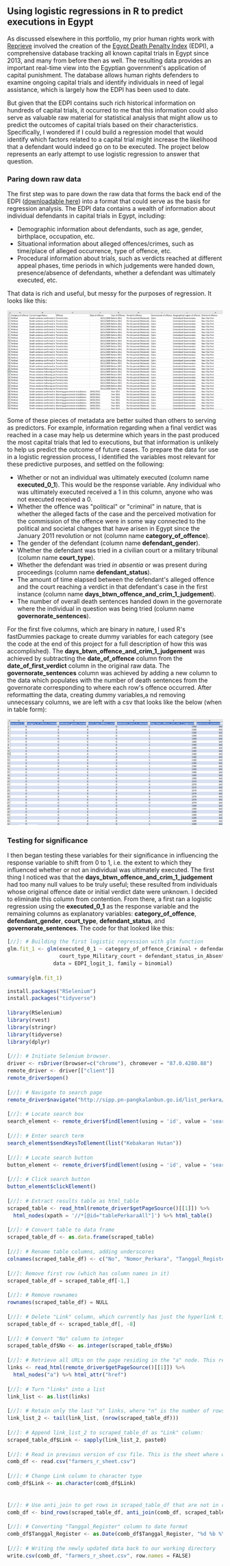 ## Using logistic regressions in R to predict executions in Egypt

As discussed elsewhere in this portfolio, my prior human rights work with [Reprieve](https://reprieve.org/uk/) involved the creation of the [Egypt Death Penalty Index](https://egyptdeathpenaltyindex.com) (EDPI), a comprehensive database tracking all known capital trials in Egypt since 2013, and many from before then as well. The resulting data provides an important real-time view into the Egyptian government's application of capital punishment. The database allows human rights defenders to examine ongoing capital trials and identify individuals in need of legal assistance, which is largely how the EDPI has been used to date.

But given that the EDPI contains such rich historical information on hundreds of capital trials, it occurred to me that this information could also serve as valuable raw material for statistical analysis that might allow us to predict the outcomes of capital trials based on their characteristics. Specifically, I wondered if I could build a regression model that would identify which factors related to a capital trial might increase the likelihood that a defendant would indeed go on to be executed. The project below represents an early attempt to use logistic regression to answer that question.

### Paring down raw data

The first step was to pare down the raw data that forms the back end of the EDPI ([downloadable here](https://egyptdeathpenaltyindex.com/download-data)) into a format that could serve as the basis for regression analysis. The EDPI data contains a wealth of information about individual defendants in capital trials in Egypt, including:

- Demographic information about defendants, such as age, gender, birthplace, occupation, etc.
- Situational information about alleged offences/crimes, such as time/place of alleged occurrence, type of offence, etc.
- Procedural information about trials, such as verdicts reached at different appeal phases, time periods in which judgements were handed down, presence/absence of defendants, whether a defendant was ultimately executed, etc.

That data is rich and useful, but messy for the purposes of regression. It looks like this:

<img src="images/EDPI_raw_screenshot.png?raw=true"/>

Some of these pieces of metadata are better suited than others to serving as predictors. For example, information regarding when a final verdict was reached in a case may help us determine which years in the past produced the most capital trials that led to executions, but that information is unlikely to help us predict the outcome of future cases. To prepare the data for use in a logistic regression process, I identified the variables most relevant for these predictive purposes, and settled on the following:

- Whether or not an individual was ultimately executed (column name **executed_0_1**). This would be the response variable. Any individual who was ultimately executed received a 1 in this column, anyone who was not executed received a 0.
- Whether the offence was "political" or "criminal" in nature, that is whether  the alleged facts of the case and the perceived motivation for the commission of the offence were in some way connected to the political and societal changes that have arisen in Egypt since the January 2011 revolution or not (column name **category_of_offence**).
- The gender of the defendant (column name **defendant_gender**).
- Whether the defendant was tried in a civilian court or a military tribunal (column name **court_type**).
- Whether the defendant was tried _in absentia_ or was present during proceedings (column name **defendant_status**).
- The amount of time elapsed between the defendant's alleged offence and the court reaching a verdict in that defendant's case in the first instance (column name **days_btwn_offence_and_crim_1_judgement**).
- The number of overall death sentences handed down in the governorate where the individual in question was being tried (column name **governorate_sentences**).

For the first five columns, which are binary in nature, I used R's fastDummies package to create dummy variables for each category (see the code at the end of this project for a full description of how this was accomplished). The **days_btwn_offence_and_crim_1_judgement** was achieved by subtracting the **date_of_offence** column from the **date_of_first_verdict** column in the original raw data. The **governorate_sentences** column was achieved by adding a new column to the data which populates with the number of death sentences from the governorate corresponding to where each row's offence occurred. After reformatting the data, creating dummy variables,a nd removing unnecessary columns, we are left with a csv that looks like the below (when in table form):

<img src="images/EDPI_logit_raw_screenshot.png?raw=true"/>


### Testing for significance

I then began testing these variables for their significance in influencing the response variable to shift from 0 to 1, i.e. the extent to which they influenced whether or not an individual was ultimately executed. The first thing I noticed was that the **days_btwn_offence_and_crim_1_judgement** had too many null values to be truly useful; these resulted from individuals whose original offence date or initial verdict date were unknown. I decided to eliminate this column from contention. From there, a first ran a logistic regression using the **executed_0_1** as the response variable and the remaining columns as explanatory variables: **category_of_offence**, **defendant_gender**, **court_type**, **defendant_status**, and **governorate_sentences**. The code for that looked like this:

```javascript
[//]: # Building the first logistic regression with glm function
glm.fit_1 <- glm(executed_0_1 ~ category_of_offence_Criminal + defendant_gender_Female +
                 court_type_Military_court + defendant_status_in_Absentia + governorate_sentences,
               data = EDPI_logit_1, family = binomial)

summary(glm.fit_1)
```

```javascript
install.packages("RSelenium")
install.packages("tidyverse")

library(RSelenium)
library(rvest)
library(stringr)
library(tidyverse)
library(dplyr)

[//]: # Initiate Selenium browser.
driver <- rsDriver(browser=c("chrome"), chromever = "87.0.4280.88")
remote_driver <- driver[["client"]]
remote_driver$open()

[//]: # Navigate to search page
remote_driver$navigate("http://sipp.pn-pangkalanbun.go.id/list_perkara/search")

[//]: # Locate search box
search_element <- remote_driver$findElement(using = 'id', value = 'search-box')

[//]: # Enter search term
search_element$sendKeysToElement(list("Kebakaran Hutan"))

[//]: # Locate search button
button_element <- remote_driver$findElement(using = 'id', value = 'search-btn1')

[//]: # Click search button
button_element$clickElement()

[//]: # Extract results table as html_table
scraped_table <- read_html(remote_driver$getPageSource()[[1]]) %>%
  html_nodes(xpath = '//*[@id="tablePerkaraAll"]') %>% html_table()

[//]: # Convert table to data frame
scraped_table_df <- as.data.frame(scraped_table)

[//]: # Rename table columns, adding underscores
colnames(scraped_table_df) <- c("No", "Nomor_Perkara", "Tanggal_Register", "Klasifikasi_Perkara", "Para_Pihak", "Status_Perkara", "Lama_Proses", "Link")

[//]: Remove first row (which has column names in it)
scraped_table_df = scraped_table_df[-1,]

[//]: # Remove rownames
rownames(scraped_table_df) = NULL

[//]: # Delete "Link" column, which currently has just the hyperlink title in it ("detil")
scraped_table_df <- scraped_table_df[, -8]

[//]: # Convert "No" column to integer
scraped_table_df$No <- as.integer(scraped_table_df$No)

[//]: # Retrieve all URLs on the page residing in the "a" node. This returns all of the URLs on the whole page, which is too many. The last "n" of these links are the ones we want, where "n" is the number of rows in scraped_table_df
links <- read_html(remote_driver$getPageSource()[[1]]) %>%
  html_nodes("a") %>% html_attr("href")

[//]: # Turn "links" into a list
link_list <- as.list(links)

[//]: # Retain only the last "n" links, where "n" is the number of rows in scraped_table_df
link_list_2 <- tail(link_list, (nrow(scraped_table_df)))

[//]: # Append link_list_2 to scraped_table_df as "Link" column:
scraped_table_df$Link <- sapply(link_list_2, paste0)

[//]: # Read in previous version of csv file. This is the sheet where we store information previously extracted via this script, so that we can examine this data and only add **new** information to it
comb_df <- read.csv("farmers_r_sheet.csv")

[//]: # Change Link column to character type
comb_df$Link <- as.character(comb_df$Link)


[//]: # Use anti_join to get rows in scraped_table_df that are not in comb_df and bind them with comb_df. This is how we ensure we are only adding new information to our data base, and not duplicating information we previously added. The unique id we use for matching purposes is the "Nomor_Perkara" (or "case number") column.
comb_df <- bind_rows(scraped_table_df, anti_join(comb_df, scraped_table_df, by = 'Nomor_Perkara'))

[//]: # Converting "Tanggal_Register" column to date format
comb_df$Tanggal_Register <- as.Date(comb_df$Tanggal_Register, "%d %b %Y")

[//]: # Writing the newly updated data back to our working directory
write.csv(comb_df, "farmers_r_sheet.csv", row.names = FALSE)
```
